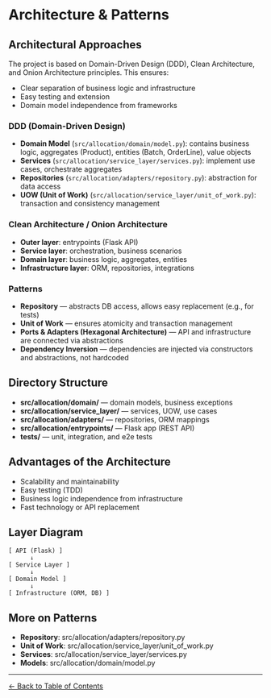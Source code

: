 # Architecture & Patterns

## Architectural Approaches

The project is based on Domain-Driven Design (DDD), Clean Architecture, and Onion Architecture principles. This ensures:
- Clear separation of business logic and infrastructure
- Easy testing and extension
- Domain model independence from frameworks

### DDD (Domain-Driven Design)
- **Domain Model** (`src/allocation/domain/model.py`): contains business logic, aggregates (Product), entities (Batch, OrderLine), value objects
- **Services** (`src/allocation/service_layer/services.py`): implement use cases, orchestrate aggregates
- **Repositories** (`src/allocation/adapters/repository.py`): abstraction for data access
- **UOW (Unit of Work)** (`src/allocation/service_layer/unit_of_work.py`): transaction and consistency management

### Clean Architecture / Onion Architecture
- **Outer layer**: entrypoints (Flask API)
- **Service layer**: orchestration, business scenarios
- **Domain layer**: business logic, aggregates, entities
- **Infrastructure layer**: ORM, repositories, integrations

### Patterns
- **Repository** — abstracts DB access, allows easy replacement (e.g., for tests)
- **Unit of Work** — ensures atomicity and transaction management
- **Ports & Adapters (Hexagonal Architecture)** — API and infrastructure are connected via abstractions
- **Dependency Inversion** — dependencies are injected via constructors and abstractions, not hardcoded

## Directory Structure
- **src/allocation/domain/** — domain models, business exceptions
- **src/allocation/service_layer/** — services, UOW, use cases
- **src/allocation/adapters/** — repositories, ORM mappings
- **src/allocation/entrypoints/** — Flask app (REST API)
- **tests/** — unit, integration, and e2e tests

## Advantages of the Architecture
- Scalability and maintainability
- Easy testing (TDD)
- Business logic independence from infrastructure
- Fast technology or API replacement

## Layer Diagram

```
[ API (Flask) ]
      ↓
[ Service Layer ]
      ↓
[ Domain Model ]
      ↓
[ Infrastructure (ORM, DB) ]
```

## More on Patterns
- **Repository**: src/allocation/adapters/repository.py
- **Unit of Work**: src/allocation/service_layer/unit_of_work.py
- **Services**: src/allocation/service_layer/services.py
- **Models**: src/allocation/domain/model.py

---

[← Back to Table of Contents](../index.md)

